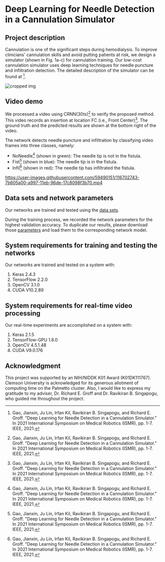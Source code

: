 # Deep Learning for Needle Detection in a Cannulation Simulator
<!--
This is the Keras implementation of the paper *Deep Learning for Needle Detection in a Cannulation Simulator*. If you build projects based on the code, please cite the article. The BibTeX is:

```
@article{gao2021deep,
  title={Deep Learning for Needle Detection in a Cannulation Simulator},
  author={Gao, Jianxin and Lin, Ju and Kil, Irfan and Singapogu, Ravikiran B and Groff, Richard E},
  journal={arXiv e-prints},
  pages={arXiv--2105},
  year={2021}
}

```
-->

## Project description
Cannulation is one of the significant steps during hemodialysis. To improve clinicians' cannulation skills and avoid putting patients at risk, we design a simulator (shown in Fig. 1a-c) for cannulation training. Our low-cost cannulation simulator uses deep learning techniques for needle puncture and infiltration detection. The detailed description of the simulator can be found at [^2021paper].

![cropped img](https://user-images.githubusercontent.com/59490151/189487389-c5d335cf-efd9-44f3-88aa-ee11499a84dc.PNG)

[^2021paper]: Gao, Jianxin, Ju Lin, Irfan Kil, Ravikiran B. Singapogu, and Richard E. Groff. "Deep Learning for Needle Detection in a Cannulation Simulator." In 2021 International Symposium on Medical Robotics (ISMR), pp. 1-7. IEEE, 2021.

## Video demo
We processed a video using CRNN(30ts)[^2021paper] to verify the proposed method. This video records an insertion at location FC (i.e., Front Center)[^2021paper]. The ground truth and the predicted results are shown at the bottom right of the video. 

The network detects needle puncture and infiltration by classifying video frames into three classes, namely:
- NoNeedle[^2021paper] (shown in green): The needle tip is not in the fistula.
- Fist[^2021paper] (shown in blue): The needle tip is in the fistula.
- Infil[^2021paper] (shown in red): The needle tip has infiltrated the fistula.

https://user-images.githubusercontent.com/59490151/116702743-7b605a00-a997-11eb-96de-17c8098f3b70.mp4

## Data sets and network parameters 
Our networks are trained and tested using the [data sets](https://drive.google.com/drive/folders/1m18R03A3EDoURAUM184zxrcUN4C1Eieb?usp=sharing).

During the training process, we recorded the network parameters for the highest validation accuracy. To duplicate our results, please download those [parameters](https://drive.google.com/drive/folders/1D0HNDkNfcTo97wkUPlXHdxkag2i4PnqO?usp=sharing) and load them to the corresponding network model.

## System requirements for training and testing the networks
Our networks are trained and tested on a system with:
1. Keras 2.4.3  
2. TensorFlow 2.2.0
3. OpenCV 3.1.0
4. CUDA V10.2.89

## System requirements for real-time video processing
Our real-time experiments are accomplished on a system with:
1. Keras 2.1.5 
2. TensorFlow-GPU 1.8.0 
3. OpenCV 4.5.1.48
4. CUDA V9.0.176

## Acknowledgment
This project was supported by an NIH/NIDDK K01 Award (K01DK111767). Clemson University is acknowledged for its generous allotment of computing time on the Palmetto cluster. Also, I would like to express my gratitude to my adviser, Dr. Richard E. Groff and Dr. Ravikiran B. Singapogu, who guided me throughout the project.
